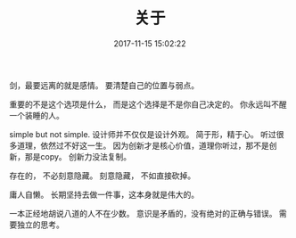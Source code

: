 ﻿---
title: 关于
date: 2017-11-15 15:02:22
comments: false
---
剑，最要远离的就是感情。
要清楚自己的位置与弱点。

重要的不是这个选项是什么，
而是这个选择是不是你自己决定的。
你永远叫不醒一个装睡的人。

simple but not simple.
设计师并不仅仅是设计外观。
简于形，精于心。
听过很多道理，依然过不好这一生。
因为创新才是核心价值，道理你听过，那不是创新，那是copy。
创新力没法复制。

存在的，
不必刻意隐藏。
刻意隐藏，
不如直接砍掉。

庸人自懒。
长期坚持去做一件事，这本身就是伟大的。

一本正经地胡说八道的人不在少数。
意识是矛盾的，没有绝对的正确与错误。
需要独立的思考。